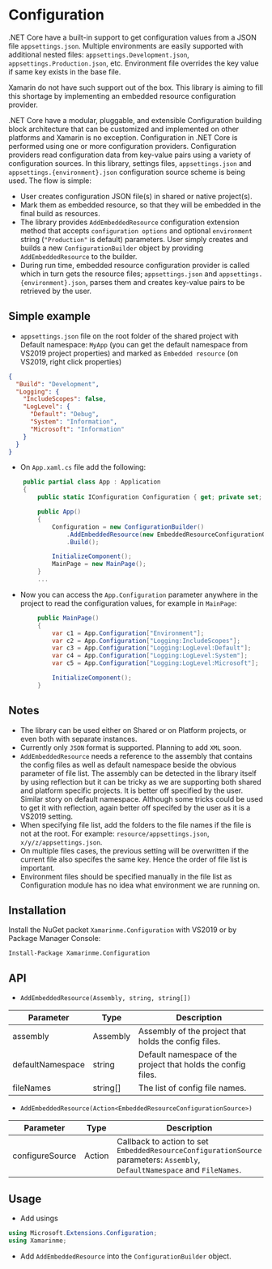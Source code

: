 # Configuration
.NET Core have a built-in support to get configuration values from a JSON file `appsettings.json`. Multiple environments are easily supported with additional nested files: `appsettings.Development.json`, `appsettings.Production.json`, etc. Environment file overrides the key value if same key exists in the base file.

Xamarin do not have such support out of the box. This library is aiming to fill this shortage by implementing an embedded resource configuration provider.

.NET Core have a modular, pluggable, and extensible Configuration building block architecture that can be customized and implemented on other platforms and Xamarin is no exception. Configuration in .NET Core is performed using one or more configuration providers. Configuration providers read configuration data from key-value pairs using a variety of configuration sources. In this library, settings files, `appsettings.json` and `appsettings.{environment}.json` configuration source scheme is being used. The flow is simple:
* User creates configuration JSON file(s) in shared or native project(s).
* Mark them as embedded resource, so that they will be embedded in the final build as resources.
* The library provides `AddEmbeddedResource` configuration extension method that accepts `configuration options` and optional `environment` string (`"Production"` is default) parameters. User simply creates and builds a new `ConfigurationBuilder` object by providing `AddEmbeddedResource` to the builder.
* During run time, embedded resource configuration provider is called which in turn gets the resource files; `appsettings.json` and `appsettings.{environment}.json`, parses them and creates key-value pairs to be retrieved by the user.

## Simple example
* `appsettings.json` file on the root folder of the shared project with Default namespace: `MyApp` (you can get the default namespace from VS2019 project properties) and marked as `Embedded resource` (on VS2019, right click properties)
``` json
{
  "Build": "Development",
  "Logging": {
    "IncludeScopes": false,
    "LogLevel": {
      "Default": "Debug",
      "System": "Information",
      "Microsoft": "Information"
    }
  }
}
```
* On `App.xaml.cs` file add the following:
```cs
    public partial class App : Application
    {
        public static IConfiguration Configuration { get; private set; }

        public App()
        {
            Configuration = new ConfigurationBuilder()
                .AddEmbeddedResource(new EmbeddedResourceConfigurationOptions { Assembly = Assembly.GetExecutingAssembly(), Prefix = "App5" }) 
                .Build();

            InitializeComponent();
            MainPage = new MainPage();
        }
        ...
```
* Now you can access the `App.Configuration` parameter anywhere in the project to read the configuration values, for example in `MainPage`:
```cs
        public MainPage()
        {
            var c1 = App.Configuration["Environment"];                  // "Development"
            var c2 = App.Configuration["Logging:IncludeScopes"];        // false
            var c3 = App.Configuration["Logging:LogLevel:Default"];     // "Debug"
            var c4 = App.Configuration["Logging:LogLevel:System"];      // "Information"
            var c5 = App.Configuration["Logging:LogLevel:Microsoft"];   // "Information"

            InitializeComponent();
        }
```

## Notes
* The library can be used either on Shared or on Platform projects, or even both with separate instances.
* Currently only `JSON` format is supported. Planning to add `XML` soon.
* `AddEmbeddedResource` needs a reference to the assembly that contains the config files as well as default namespace beside the obvious parameter of file list. The assembly can be detected in the library itself by using reflection but it can be tricky as we are supporting both shared and platform specific projects. It is better off specified by the user. Similar story on default namespace. Although some tricks could be used to get it with reflection, again better off specifed by the user as it is a VS2019 setting.
* When specifying file list, add the folders to the file names if the file is not at the root. For example:
`resource/appsettings.json`, `x/y/z/appsettings.json`.
* On multiple files cases, the previous setting will be overwritten if the current file also specifes the same key. Hence the order of file list is important.
* Environment files should be specified manually in the file list as Configuration module has no idea what environment we are running on. 

## Installation
Install the NuGet packet `Xamarinme.Configuration` with VS2019 or by Package Manager Console:

`Install-Package Xamarinme.Configuration`

## API
* `AddEmbeddedResource(Assembly, string, string[])` 

Parameter | Type | Description
--- | --- | ---
assembly | Assembly | Assembly of the project that holds the config files.
defaultNamespace | string | Default namespace of the project that holds the config files.
fileNames | string[] | The list of config file names.
* `AddEmbeddedResource(Action<EmbeddedResourceConfigurationSource>)` 

Parameter | Type | Description
--- | --- | ---
configureSource | Action<EmbeddedResourceConfigurationSource> | Callback to action to set `EmbeddedResourceConfigurationSource` parameters: `Assembly`, `DefaultNamespace` and `FileNames`.


## Usage
* Add usings 
```cs
using Microsoft.Extensions.Configuration;
using Xamarinme;
```

* Add `AddEmbeddedResource` into the `ConfigurationBuilder` object.







